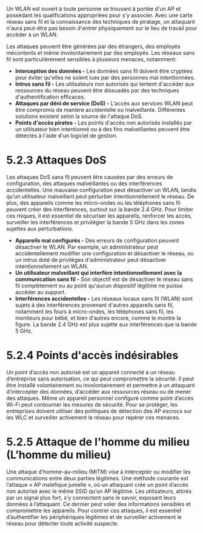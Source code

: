 
Un WLAN est ouvert à toute personne se trouvant à portée d'un AP et possédant les qualifications appropriées pour s'y associer.
Avec une carte réseau sans fil et la connaissance des techniques de piratage, un attaquant n'aura peut-être pas besoin d'entrer physiquement sur le lieu de travail pour accéder à un WLAN.

Les attaques peuvent être générées par des étrangers, des employés mécontents et même involontairement par des employés.
Les réseaux sans fil sont particulièrement sensibles à plusieurs menaces, notamment:

- **Interception des données -** Les données sans fil doivent être cryptées pour éviter qu'elles ne soient lues par des personnes mal intentionnées.
- **Intrus sans fil -** Les utilisateurs non autorisés qui tentent d'accéder aux ressources du réseau peuvent être dissuadés par des techniques d'authentification efficaces.
- **Attaques par déni de service (DoS) -** L'accès aux services WLAN peut être compromis de manière accidentelle ou malveillante. Différentes solutions existent selon la source de l'attaque DoS.
- **Points d'accès pirates -** Les points d'accès non autorisés installés par un utilisateur bien intentionné ou à des fins malveillantes peuvent être détectés à l'aide d'un logiciel de gestion.

# 5.2.3 Attaques DoS

Les attaques DoS sans fil peuvent être causées par des erreurs de configuration, des attaques malveillantes ou des interférences accidentelles. Une mauvaise configuration peut désactiver un WLAN, tandis qu’un utilisateur malveillant peut perturber intentionnellement le réseau. De plus, des appareils comme les micro-ondes ou les téléphones sans fil peuvent créer des interférences, surtout sur la bande 2.4 GHz. Pour limiter ces risques, il est essentiel de sécuriser les appareils, renforcer les accès, surveiller les interférences et privilégier la bande 5 GHz dans les zones sujettes aux perturbations.

- **Appareils mal configurés -** Des erreurs de configuration peuvent désactiver le WLAN. Par exemple, un administrateur peut accidentellement modifier une configuration et désactiver le réseau, ou un intrus doté de privilèges d'administrateur peut désactiver intentionnellement un WLAN.
- **Un utilisateur malveillant qui interfère intentionnellement avec la communication sans fil -** Son objectif est de désactiver le réseau sans fil complètement ou au point qu'aucun dispositif légitime ne puisse accéder au support.
- **Interférences accidentelles -** Les réseaux locaux sans fil (WLAN) sont sujets à des interférences provenant d'autres appareils sans fil, notamment les fours à micro-ondes, les téléphones sans fil, les moniteurs pour bébé, et bien d'autres encore, comme le montre la figure. La bande 2.4 GHz est plus sujette aux interférences que la bande 5 GHz.


# 5.2.4 Points d'accès indésirables

Un point d’accès non autorisé est un appareil connecté à un réseau d’entreprise sans autorisation, ce qui peut compromettre la sécurité. Il peut être installé volontairement ou involontairement et permettre à un attaquant d’intercepter des données, d’accéder aux ressources réseau ou de mener des attaques. Même un appareil personnel configuré comme point d’accès Wi-Fi peut contourner les mesures de sécurité. Pour se protéger, les entreprises doivent utiliser des politiques de détection des AP escrocs sur les WLC et surveiller activement le réseau pour repérer ces menaces.

# 5.2.5 Attaque de l'homme du milieu (L’homme du milieu)


Une attaque d’homme-au-milieu (MITM) vise à intercepter ou modifier les communications entre deux parties légitimes. Une méthode courante est l’attaque « AP maléfique jumelle », où un attaquant crée un point d’accès non autorisé avec le même SSID qu’un AP légitime.
Les utilisateurs, attirés par un signal plus fort, s’y connectent sans le savoir, exposant leurs données à l’attaquant. Ce dernier peut voler des informations sensibles et compromettre les appareils.
Pour contrer ces attaques, il est essentiel d’authentifier les périphériques légitimes et de surveiller activement le réseau pour détecter toute activité suspecte.